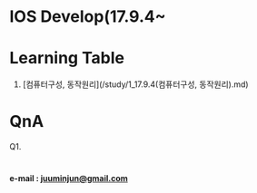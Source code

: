 # IOS Develop(17.9.4~



#### 
####
####




# Learning Table
 1. [컴퓨터구성, 동작원리](/study/1_17.9.4(컴퓨터구성, 동작원리).md)


# QnA


Q1.







#
#
#
#### e-mail : <juuminjun@gmail.com>

